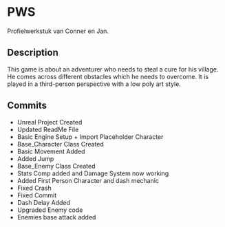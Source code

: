 # PWS
Profielwerkstuk van Conner en Jan.

## Description
This game is about an adventurer who needs
to steal a cure for his village. He comes
across different obstacles which he needs to overcome.
It is played in a third-person perspective
with a low poly art style.


## Commits

* Unreal Project Created
* Updated ReadMe File
* Basic Engine Setup + Import Placeholder Character
* Base_Character Class Created
* Basic Movement Added
* Added Jump
* Base_Enemy Class Created
* Stats Comp added and Damage System now working
* Added First Person Character and dash mechanic
* Fixed Crash
* Fixed Commit
* Dash Delay Added
* Upgraded Enemy code
* Enemies base attack added